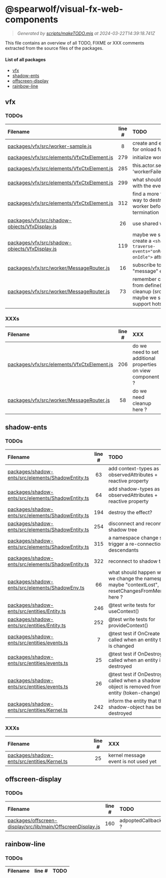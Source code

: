 
# @spearwolf/visual-fx-web-components

> _Generated by [scripts/makeTODO.mjs](scripts/makeTODO.mjs) at 2024-03-22T14:39:18.741Z_

This file contains an overview of all TODO, FIXME or XXX comments extracted from the source files of the packages.

#### List of all packages

- [vfx](#vfx)
- [shadow-ents](#shadow-ents)
- [offscreen-display](#offscreen-display)
- [rainbow-line](#rainbow-line)


## vfx

### TODOs
| Filename | line # | TODO |
|:------|:------:|:------|
| [packages/vfx/src/worker-sample.js](packages/vfx/src/worker-sample.js#L8) | 8 | create and export types for onload function |
| [packages/vfx/src/elements/VfxCtxElement.js](packages/vfx/src/elements/VfxCtxElement.js#L279) | 279 | initialize worker ? |
| [packages/vfx/src/elements/VfxCtxElement.js](packages/vfx/src/elements/VfxCtxElement.js#L285) | 285 | this.actor.send({type: 'workerFailed'}) ? |
| [packages/vfx/src/elements/VfxCtxElement.js](packages/vfx/src/elements/VfxCtxElement.js#L299) | 299 | what should happen with the events ? |
| [packages/vfx/src/elements/VfxCtxElement.js](packages/vfx/src/elements/VfxCtxElement.js#L312) | 312 | find a more friendly way to destroy the worker before termination |
| [packages/vfx/src/shadow-objects/VfxDisplay.js](packages/vfx/src/shadow-objects/VfxDisplay.js#L26) | 26 | use shared vfx.canvas|multiViewRenderer -------- |
| [packages/vfx/src/shadow-objects/VfxDisplay.js](packages/vfx/src/shadow-objects/VfxDisplay.js#L119) | 119 | maybe we should create a `<shadow-entity traverse-events="onRenderFrame, onIdle">` attribute ? |
| [packages/vfx/src/worker/MessageRouter.js](packages/vfx/src/worker/MessageRouter.js#L16) | 16 | subscribe to kernel "message" events |
| [packages/vfx/src/worker/MessageRouter.js](packages/vfx/src/worker/MessageRouter.js#L73) | 73 | remember constructors from define() for later cleanup (src changed, maybe we should support hotswap here?) |

### XXXs
| Filename | line # | XXX |
|:------|:------:|:------|
| [packages/vfx/src/elements/VfxCtxElement.js](packages/vfx/src/elements/VfxCtxElement.js#L206) | 206 | do we need to set additional properties on view component ? |
| [packages/vfx/src/worker/MessageRouter.js](packages/vfx/src/worker/MessageRouter.js#L58) | 58 | do we need cleanup here ? |


## shadow-ents

### TODOs
| Filename | line # | TODO |
|:------|:------:|:------|
| [packages/shadow-ents/src/elements/ShadowEntity.ts](packages/shadow-ents/src/elements/ShadowEntity.ts#L63) | 63 | add context-types as observedAttributes + reactive property |
| [packages/shadow-ents/src/elements/ShadowEntity.ts](packages/shadow-ents/src/elements/ShadowEntity.ts#L64) | 64 | add shadow-types as observedAttributes + reactive property |
| [packages/shadow-ents/src/elements/ShadowEntity.ts](packages/shadow-ents/src/elements/ShadowEntity.ts#L194) | 194 | destroy the effect? |
| [packages/shadow-ents/src/elements/ShadowEntity.ts](packages/shadow-ents/src/elements/ShadowEntity.ts#L254) | 254 | disconnect and reconnect to shadow tree |
| [packages/shadow-ents/src/elements/ShadowEntity.ts](packages/shadow-ents/src/elements/ShadowEntity.ts#L315) | 315 | a namespace change should trigger a re-connection of all descendants |
| [packages/shadow-ents/src/elements/ShadowEntity.ts](packages/shadow-ents/src/elements/ShadowEntity.ts#L322) | 322 | reconnect to shadow tree |
| [packages/shadow-ents/src/elements/ShadowEnv.ts](packages/shadow-ents/src/elements/ShadowEnv.ts#L66) | 66 | what should happen when we change the namespace ? maybe "contextLost", resetChangesFromMemory() here ? |
| [packages/shadow-ents/src/entities/Entity.ts](packages/shadow-ents/src/entities/Entity.ts#L246) | 246 | @test write tests for useContext() |
| [packages/shadow-ents/src/entities/Entity.ts](packages/shadow-ents/src/entities/Entity.ts#L252) | 252 | @test write tests for provideContext() |
| [packages/shadow-ents/src/entities/events.ts](packages/shadow-ents/src/entities/events.ts#L7) | 7 | @test test if OnCreate is called when an entity token is changed |
| [packages/shadow-ents/src/entities/events.ts](packages/shadow-ents/src/entities/events.ts#L25) | 25 | @test test if OnDestroy is called when an entity is destroyed |
| [packages/shadow-ents/src/entities/events.ts](packages/shadow-ents/src/entities/events.ts#L26) | 26 | @test test if OnDestroy is called when a shadow-object is removed from an entity (token-change) |
| [packages/shadow-ents/src/entities/Kernel.ts](packages/shadow-ents/src/entities/Kernel.ts#L242) | 242 | inform the entity that the shadow-object has been destroyed |

### XXXs
| Filename | line # | XXX |
|:------|:------:|:------|
| [packages/shadow-ents/src/entities/Kernel.ts](packages/shadow-ents/src/entities/Kernel.ts#L25) | 25 | kernel message event is not used yet |


## offscreen-display

### TODOs
| Filename | line # | TODO |
|:------|:------:|:------|
| [packages/offscreen-display/src/lib/main/OffscreenDisplay.js](packages/offscreen-display/src/lib/main/OffscreenDisplay.js#L160) | 160 | adpoptedCallback ? |


## rainbow-line

### TODOs
| Filename | line # | TODO |
|:------|:------:|:------|

